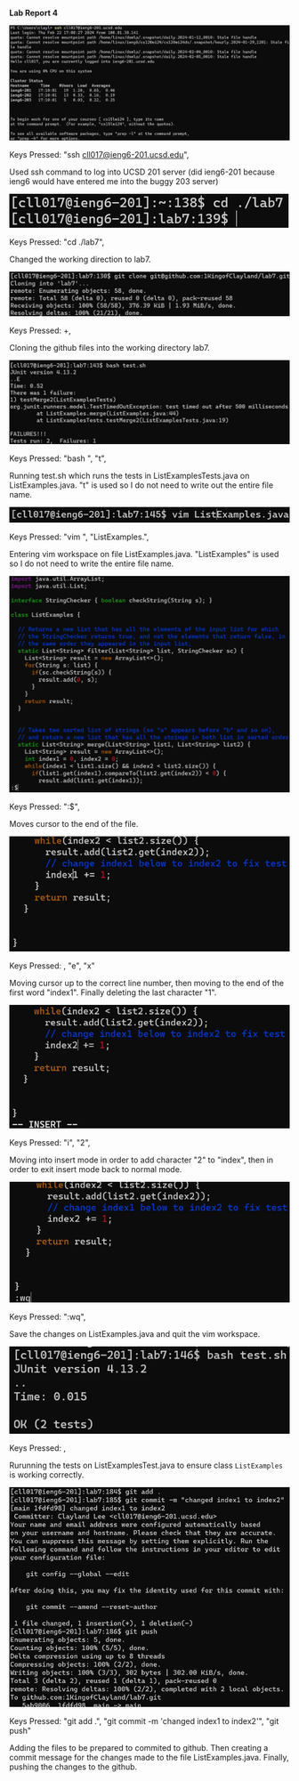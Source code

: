 **Lab Report 4**

![Image](lab4/lab4p1.jpg)

Keys Pressed: "ssh cll017@ieng6-201.ucsd.edu", <Enter>

Used ssh command to log into UCSD 201 server (did ieng6-201 because ieng6 would have entered me into the buggy 203 server)

![Image](lab4/lab4p2.jpg)

Keys Pressed: "cd ./lab7", <Enter>

Changed the working direction to lab7.

![Image](lab4/lab4p3.jpg)

Keys Pressed: <Ctrl>+<v>, <Enter>

Cloning the github files into the working directory lab7.

![Image](lab4/lab4p4.jpg)

Keys Pressed: "bash ", "t"<Tab>, <Enter>

Running test.sh which runs the tests in ListExamplesTests.java on ListExamples.java. "t"<Tab> is used so I do not need to write out the entire file name.

![Image](lab4/lab4p5.jpg)

Keys Pressed: "vim ", "ListExamples."<Tab>, <Enter>

Entering vim workspace on file ListExamples.java. "ListExamples"<Tab> is used so I do not need to write the entire file name.

![Image](lab4/lab4p6.jpg)

Keys Pressed: ":$", <Enter>

Moves cursor to the end of the file.

![Image](lab4/lab4p7.jpg)

Keys Pressed: <up><up><up><up><up><up>, "e", "x"

Moving cursor up to the correct line number, then moving to the end of the first word "index1". Finally deleting the last character "1".

![Image](lab4/lab4p8.jpg)

Keys Pressed: "i", "2", <esc>

Moving into insert mode in order to add character "2" to "index", then <exc> in order to exit insert mode back to normal mode.

![Image](lab4/lab4p9.jpg)

Keys Pressed: ":wq", <Enter>

Save the changes on ListExamples.java and quit the vim workspace.

![Image](lab4/lab4p10.jpg)

Keys Pressed: <up><up>, <Enter>

Rurunning the tests on ListExamplesTest.java to ensure class `ListExamples` is working correctly.

![Image](lab4/lab4p11.jpg)

Keys Pressed: "git add .", "git commit -m 'changed index1 to index2'", "git push"

Adding the files to be prepared to commited to github. Then creating a commit message for the changes made to the file ListExamples.java. Finally, pushing the changes to the github.
